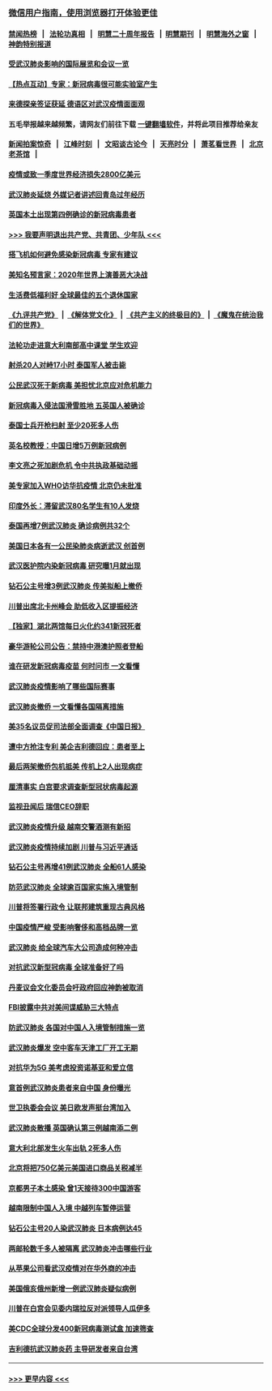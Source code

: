 ### [微信用户指南，使用浏览器打开体验更佳](https://github.com/gfw-breaker/banned-news1/blob/master/indexes/wechat-guide.md?t=0)
#### [禁闻热榜](热点新闻.md?t=0)  &nbsp;&nbsp;|&nbsp;&nbsp; [法轮功真相](https://github.com/gfw-breaker/truth/blob/master/README.md?t=0) &nbsp;&nbsp;|&nbsp;&nbsp; [明慧二十周年报告](https://github.com/gfw-breaker/mh-reports/blob/master/README.md?t=0) &nbsp;&nbsp;|&nbsp;&nbsp;[明慧期刊](https://github.com/gfw-breaker/mh-qikan) &nbsp;&nbsp;|&nbsp;&nbsp; [明慧海外之窗](https://github.com/gfw-breaker/mh-news/blob/master/README.md?t=0) &nbsp;&nbsp;|&nbsp;&nbsp; [神韵特别报道](https://github.com/gfw-breaker/mh-news/blob/master/shenyun.md?t=0)
#### [受武汉肺炎影响的国际展览和会议一览](../pages/nsc418/n11856420.md?t=02100511) 
#### [【热点互动】专家：新冠病毒很可能实验室产生](../pages/nsc418/n11856378.md?t=02100511) 
#### [来德探亲签证获延 德语区对武汉疫情面面观](../pages/nsc418/n11856283.md?t=02100511) 
#### 五毛举报越来越频繁，请网友们前往下载 [一键翻墙软件](https://github.com/gfw-breaker/ssr-accounts)，并将此项目推荐给亲友
#### [新闻拍案惊奇](https://github.com/gfw-breaker/banned-news1/blob/master/pages/link4.md) &nbsp;&nbsp;|&nbsp;&nbsp; [江峰时刻](https://github.com/gfw-breaker/banned-news1/blob/master/pages/link4.md) &nbsp;&nbsp;|&nbsp;&nbsp; [文昭谈古论今](https://github.com/gfw-breaker/banned-news1/blob/master/pages/link4.md) &nbsp;&nbsp;|&nbsp;&nbsp; [天亮时分](https://github.com/gfw-breaker/banned-news1/blob/master/pages/link4.md) &nbsp;&nbsp;|&nbsp;&nbsp; [萧茗看世界](https://github.com/gfw-breaker/banned-news1/blob/master/pages/link4.md) &nbsp;&nbsp;|&nbsp;&nbsp; [北京老茶馆](https://github.com/gfw-breaker/banned-news1/blob/master/pages/link4.md) &nbsp;&nbsp;|&nbsp;&nbsp; 
#### [疫情或致一季度世界经济损失2800亿美元](../pages/nsc418/n11855639.md?t=02100511) 
#### [武汉肺炎延烧 外媒记者讲述回青岛过年经历](../pages/nsc418/n11856159.md?t=02100511) 
#### [英国本土出现第四例确诊的新冠病毒患者](../pages/nsc418/n11855930.md?t=02100511) 
#### [>>> 我要声明退出共产党、共青团、少年队 <<<](https://github.com/begood0513/goodnews/blob/master/quit/letter.md) 
#### [搭飞机如何避免感染新冠病毒 专家有建议](../pages/nsc418/n11853427.md?t=02100511) 
#### [美知名预言家：2020年世界上演善恶大决战](../pages/nsc418/n11855418.md?t=02100511) 
#### [生活费低福利好 全球最佳的五个退休国家](../pages/nsc418/n11848347.md?t=02100511) 
#### [《九评共产党》](https://github.com/begood0513/9ping.md/blob/master/README.md) &nbsp;|&nbsp; [《解体党文化》](../../../../jtdwh.md/blob/master/README.md)  &nbsp;|&nbsp; [《共产主义的终极目的》](../../../../gczydzjmd.md/blob/master/README.md) &nbsp;|&nbsp; [《魔鬼在统治我们的世界》](../../../../mgztzwmdsj.md/blob/master/README.md) 
#### [法轮功走进意大利南部高中课堂 学生欢迎](../pages/nsc418/n11853859.md?t=02100511) 
#### [射杀20人对峙17小时 泰国军人被击毙](../pages/nsc418/n11854869.md?t=02100511) 
#### [公民武汉死于新病毒 美担忧北京应对危机能力](../pages/nsc418/n11854331.md?t=02100511) 
#### [新冠病毒入侵法国滑雪胜地 五英国人被确诊](../pages/nsc418/n11854307.md?t=02100511) 
#### [泰国士兵开枪扫射 至少20死多人伤](../pages/nsc418/n11854276.md?t=02100511) 
#### [英名校教授：中国日增5万例新冠病例](../pages/nsc418/n11854174.md?t=02100511) 
#### [李文亮之死加剧危机 令中共执政基础动摇](../pages/nsc418/n11854003.md?t=02100511) 
#### [美专家加入WHO访华抗疫情 北京仍未批准](../pages/nsc418/n11854043.md?t=02100511) 
#### [印度外长：滞留武汉80名学生有10人发烧](../pages/nsc418/n11853821.md?t=02100511) 
#### [泰国再增7例武汉肺炎 确诊病例共32个](../pages/nsc418/n11853808.md?t=02100511) 
#### [美国日本各有一公民染肺炎病逝武汉 创首例](../pages/nsc418/n11853509.md?t=02100511) 
#### [武汉医护院内染新冠病毒 研究曝1月就出现](../pages/nsc418/n11852928.md?t=02100511) 
#### [钻石公主号增3例武汉肺炎 传美拟船上撤侨](../pages/nsc418/n11853240.md?t=02100511) 
#### [川普出席北卡州峰会 助低收入区提振经济](../pages/nsc418/n11853232.md?t=02100511) 
#### [【独家】湖北两馆每日火化约341新冠死者](../pages/nsc418/n11845444.md?t=02100511) 
#### [豪华游轮公司公告：禁持中港澳护照者登船](../pages/nsc418/n11852761.md?t=02100511) 
#### [谁在研发新冠病毒疫苗 何时问市 一文看懂](../pages/nsc418/n11852840.md?t=02100511) 
#### [武汉肺炎疫情影响了哪些国际赛事](../pages/nsc418/n11852441.md?t=02100511) 
#### [武汉肺炎撤侨 一文看懂各国隔离措施](../pages/nsc418/n11844216.md?t=02100511) 
#### [美35名议员促司法部全面调查《中国日报》](../pages/nsc418/n11852435.md?t=02100511) 
#### [遭中方抢注专利 美企吉利德回应：患者至上](../pages/nsc418/n11852037.md?t=02100511) 
#### [最后两架撤侨包机抵美 传机上2人出现病症](../pages/nsc418/n11852173.md?t=02100511) 
#### [厘清事实 白宫要求调查新型冠状病毒起源](../pages/nsc418/n11852106.md?t=02100511) 
#### [监视丑闻后 瑞信CEO辞职](../pages/nsc418/n11852127.md?t=02100511) 
#### [武汉肺炎疫情升级 越南交警酒测有新招](../pages/nsc418/n11851632.md?t=02100511) 
#### [武汉肺炎疫情持续加剧 川普与习近平通话](../pages/nsc418/n11851613.md?t=02100511) 
#### [钻石公主号再增41例武汉肺炎 全船61人感染](../pages/nsc418/n11850401.md?t=02100511) 
#### [防范武汉肺炎 全球逾百国家实施入境管制](../pages/nsc418/n11850557.md?t=02100511) 
#### [川普将签署行政令 让联邦建筑重现古典风格](../pages/nsc418/n11850654.md?t=02100511) 
#### [中国疫情严峻 受影响奢侈和高档品牌一览](../pages/nsc418/n11850319.md?t=02100511) 
#### [武汉肺炎 给全球汽车大公司造成何种冲击](../pages/nsc418/n11850056.md?t=02100511) 
#### [对抗武汉新型冠病毒 全球准备好了吗](../pages/nsc418/n11850142.md?t=02100511) 
#### [丹麦议会文化委员会吁政府回应神韵被取消](../pages/nsc418/n11849312.md?t=02100511) 
#### [FBI披露中共对美间谍威胁三大特点](../pages/nsc418/n11849700.md?t=02100511) 
#### [防武汉肺炎 各国对中国人入境管制措施一览](../pages/nsc418/n11838726.md?t=02100511) 
#### [武汉肺炎爆发 空中客车天津工厂开工无期](../pages/nsc418/n11849634.md?t=02100511) 
#### [对抗华为5G 美考虑投资诺基亚和爱立信](../pages/nsc418/n11849510.md?t=02100511) 
#### [意首例武汉肺炎患者来自中国 身份曝光](../pages/nsc418/n11849454.md?t=02100511) 
#### [世卫执委会会议 美日欧发声挺台湾加入](../pages/nsc418/n11849433.md?t=02100511) 
#### [武汉肺炎散播 英国确认第三例越南添二例](../pages/nsc418/n11849439.md?t=02100511) 
#### [意大利北部发生火车出轨 2死多人伤](../pages/nsc418/n11848999.md?t=02100511) 
#### [北京将把750亿美元美国进口商品关税减半](../pages/nsc418/n11848896.md?t=02100511) 
#### [京都男子本土感染 曾1天接待300中国游客](../pages/nsc418/n11848641.md?t=02100511) 
#### [越南限制中国人入境 中越列车暂停运营](../pages/nsc418/n11847844.md?t=02100511) 
#### [钻石公主号20人染武汉肺炎 日本病例达45](../pages/nsc418/n11847823.md?t=02100511) 
#### [两邮轮数千多人被隔离 武汉肺炎冲击哪些行业](../pages/nsc418/n11847456.md?t=02100511) 
#### [从苹果公司看武汉疫情对在华外商的冲击](../pages/nsc418/n11847586.md?t=02100511) 
#### [美国俄亥俄州新增一例武汉肺炎疑似病例](../pages/nsc418/n11847714.md?t=02100511) 
#### [川普在白宫会见委内瑞拉反对派领导人瓜伊多](../pages/nsc418/n11847391.md?t=02100511) 
#### [美CDC全球分发400新冠病毒测试盒 加速筛查](../pages/nsc418/n11847260.md?t=02100511) 
#### [吉利德抗武汉肺炎药 主导研发者来自台湾](../pages/nsc418/n11847064.md?t=02100511) 

----
#### [ >>> 更早内容 <<< ](../indexes/nsc418-earlier.md)
